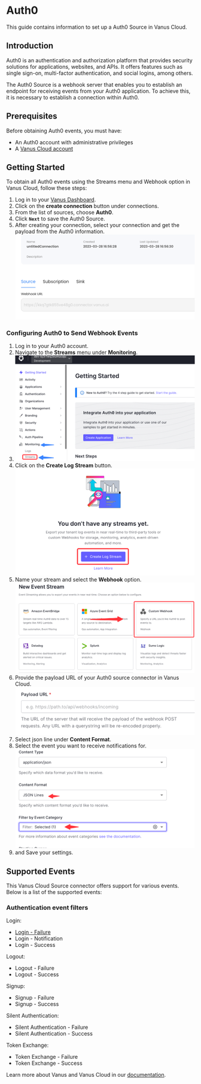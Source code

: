# Auth0

This guide contains information to set up a Auth0 Source in Vanus Cloud.

## Introduction

Auth0 is an authentication and authorization platform that provides security solutions for applications, websites, and APIs. It offers features such as single sign-on, multi-factor authentication, and social logins, among others.

The Auth0 Source is a webhook server that enables you to establish an endpoint for receiving events from your Auth0 application. To achieve this, it is necessary to establish a connection within Auth0.

## Prerequisites

Before obtaining Auth0 events, you must have:

- An Auth0 account with administrative privileges
- A [Vanus Cloud account](https://cloud.vanus.ai)

## Getting Started

To obtain all Auth0 events using the Streams menu and Webhook option in Vanus Cloud, follow these steps:

1. Log in to your [Vanus Dashboard](https://cloud.vanus.ai/dashboard).
2. Click on the **create connection** button under connections.
3. From the list of sources, choose **Auth0**. 
4. Click **`Next`** to save the Auth0 Source.
5. After creating your connection, select your connection and get the payload from the Auth0 information.
![](images/payload.png)

### Configuring Auth0 to Send Webhook Events

1. Log in to your Auth0 account.
2. Navigate to the **Streams** menu under **Monitoring**.
3. ![img.png](images/img.png)
4. Click on the **Create Log Stream** button.
![img_1.png](images/img_1.png)
5. Name your stream and select the **Webhook** option.
![img_2.png](images/img_2.png)
6. Provide the payload URL of your Auth0 source connector in Vanus Cloud.
![img_3.png](images/img_3.png)
7. Select json line under **Content Format**.
8. Select the event you want to receive notifications for.
![img_4.png](images/img_4.png)
9. and Save your settings.

## Supported Events

This Vanus Cloud Source connector offers support for various events. Below is a list of the supported events:

### Authentication event filters

Login:
- [Login - Failure](events.md#login-failure)
- Login - Notification
- Login - Success

Logout:
- Logout - Failure
- Logout - Success

Signup:
- Signup - Failure
- Signup - Success

Silent Authentication:
- Silent Authentication - Failure
- Silent Authentication - Success

Token Exchange:
- Token Exchange - Failure
- Token Exchange - Success

Learn more about Vanus and Vanus Cloud in our [documentation](https://docs.vanus.ai).


